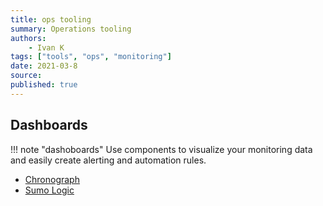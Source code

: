 ```yaml
---
title: ops tooling
summary: Operations tooling
authors:
    - Ivan K
tags: ["tools", "ops", "monitoring"]
date: 2021-03-8
source:
published: true
---
```



## Dashboards

!!! note "dashoboards"
    Use components to visualize your monitoring data and easily create alerting and automation rules.

- [Chronograph](https://docs.influxdata.com/chronograf)
- [Sumo Logic](https://help.sumologic.com/07Sumo-Logic-Apps/24Web_Servers/Apache/Apache-App-Dashboards#Dashboards)
